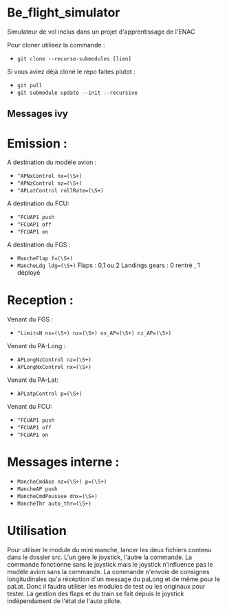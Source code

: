 # Be_flight_simulator
Simulateur de vol inclus dans un projet d'apprentissage de l'ENAC

Pour cloner utilisez la commande : 
+ `git clone --recurse-submodules [lien]`

Si vous aviez déjà cloné le repo faites plutot : 
+ `git pull`
+ `git submodule update --init --recursive`

## Messages ivy

# Emission :

A destination du modèle avion :
- `^APNxControl nx=(\S+)`
- `^APNzControl nz=(\S+)`
- `^APLatControl rollRate=(\S+)`

A destination du FCU:
- `^FCUAP1 push`
- `^FCUAP1 off`
- `^FCUAP1 on`

A destination du FGS : 
+ `MancheFlap f=(\S+)`
+ `MancheLdg ldg=(\S+)` 
Flaps : 0,1 ou 2
Landings gears : 0 rentré , 1 déployé 

# Reception :

Venant du FGS :
+ `^LimitsN nx=(\S+) nz=(\S+) nx_AP=(\S+) nz_AP=(\S+)`

Venant du PA-Long : 
+ `APLongNzControl nz=(\S+)`
+ `APLongNxControl nx=(\S+)`

Venant du PA-Lat:
+ `APLatpControl p=(\S+)`

Venant du FCU:
- `^FCUAP1 push`
- `^FCUAP1 off`
- `^FCUAP1 on`

# Messages interne :
+ `MancheCmdAxe nz=(\S+) p=(\S+)`
+ `MancheAP push`
+ `MancheCmdPoussee dnx=(\S+)`
+ `MancheThr auto_thr=(\S+)`


# Utilisation 
Pour utiliser le module du mini manche, lancer les deux fichiers contenu dans le dossier src. L'un gère le joystick, l'autre la commande. La commande fonctionne sans le joystick mais le joystick n'influence pas le modèle avion sans la commande.
La commande n'envoie de consignes longitudinales qu'a récéption d'un message du paLong et de même pour le paLat. Donc il faudra utiliser les modules de test ou les originaux pour tester.
La gestion des flaps et du train se fait depuis le joystick indépendament de l'état de l'auto pilote.
